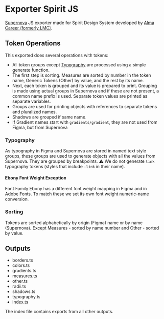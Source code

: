 # Exporter Spirit JS

[Supernova][supernova-studio] JS exporter made for Spirit Design System developed by [Alma Career (formerly LMC)][alma-career].

## Token Operations

This exported does several operations with tokens:

- All token groups except [Typography](#typography) are processed using a simple generate function.
- The first step is sorting. Measures are sorted by number in the token name, Generic Tokens (Other) by value, and the rest by its name.
- Next, each token is grouped and its value is prepared to print. Grouping is made using actual groups in Supernova and if these are not present, a common name prefix is used. Separate token values are printed as separate variables.
- Groups are used for printing objects with references to separate tokens and pluralized names.
- Shadows are grouped if same name.
- If Gradient names start with `gradients/gradient`, they are not used from Figma, but from Supernova

### Typography

As typography in Figma and Supernova are stored in named text style groups, these groups are used to generate objects with all the values from Supernova. They are grouped by breakpoints.
⚠️ We do not generate `link` typography tokens (styles that include `-link` in their name).

#### Ebony Font Weight Exception

Font Family Ebony has a different font weight mapping in Figma and in Adobe Fonts. To match these we set its own font weight numeric-name conversion.

### Sorting

Tokens are sorted alphabetically by origin (Figma) name or by name (Supernova). Except Measures - sorted by name number and Other - sorted by value.

## Outputs

- borders.ts
- colors.ts
- gradients.ts
- measures.ts
- other.ts
- radii.ts
- shadows.ts
- typography.ts
- index.ts

The index file contains exports from all other outputs.

[supernova-studio]: https://github.com/Supernova-Studio
[alma-career]: https://github.com/lmc-eu
